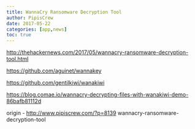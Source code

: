 ```yaml
---
title: WannaCry Ransomware Decryption Tool
author: PipisCrew
date: 2017-05-22
categories: [app,news]
toc: true
---
```


http://thehackernews.com/2017/05/wannacry-ransomware-decryption-tool.html

https://github.com/aguinet/wannakey

https://github.com/gentilkiwi/wanakiwi

https://blog.comae.io/wannacry-decrypting-files-with-wanakiwi-demo-86bafb81112d

origin - http://www.pipiscrew.com/?p=8139 wannacry-ransomware-decryption-tool